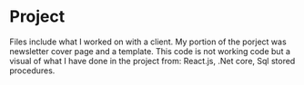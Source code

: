 # Project
Files include what I worked on with a client. 
My portion of the porject was newsletter cover page and a template. 
This code is not working code but a visual of what I have done in the project from:
React.js, .Net core, Sql stored procedures.
